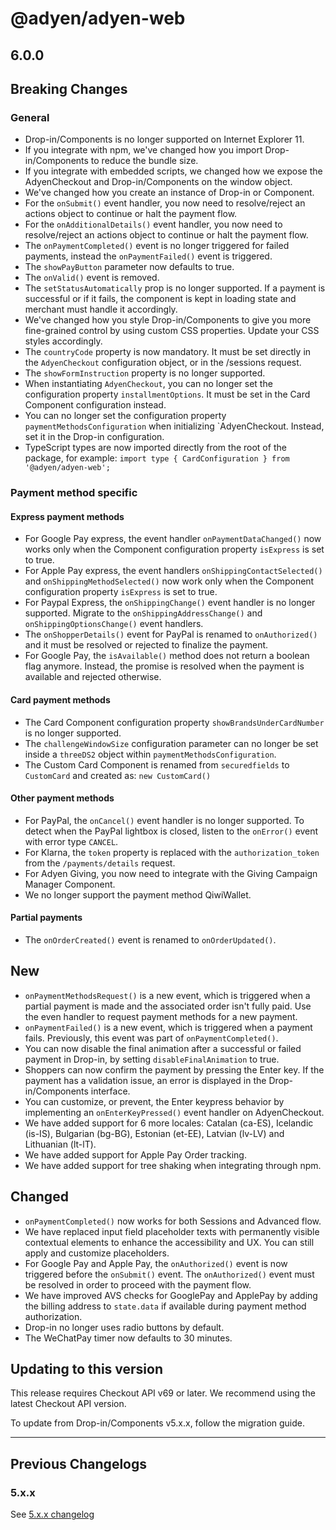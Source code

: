 # @adyen/adyen-web

## 6.0.0

## Breaking Changes

### General

- Drop-in/Components is no longer supported on Internet Explorer 11.
- If you integrate with npm, we've changed how you import Drop-in/Components to reduce the bundle size.
- If you integrate with embedded scripts, we changed how we expose the AdyenCheckout and Drop-in/Components on the window object.
- We've changed how you create an instance of Drop-in or Component.
- For the `onSubmit()` event handler, you now need to resolve/reject an actions object to continue or halt the payment flow.
- For the `onAdditionalDetails()` event handler, you now need to resolve/reject an actions object to continue or halt the payment flow.
- The `onPaymentCompleted()` event is no longer triggered for failed payments, instead the `onPaymentFailed()` event is triggered.
- The `showPayButton` parameter now defaults to true.
- The `onValid()` event is removed. 
- The `setStatusAutomatically` prop is no longer supported. If a payment is successful or if it fails, the component is kept in loading state and merchant must handle it accordingly.
- We've changed how you style Drop-in/Components to give you more fine-grained control by using custom CSS properties. Update your CSS styles accordingly.
- The `countryCode` property is now mandatory. It must be set directly in the `AdyenCheckout` configuration object, or in the /sessions request.
- The `showFormInstruction` property is no longer supported.
- When instantiating `AdyenCheckout`, you can no longer set the configuration property `installmentOptions`. It must be set in the Card Component configuration instead.
- You can no longer set the configuration property `paymentMethodsConfiguration` when initializing `AdyenCheckout. Instead, set it in the Drop-in configuration.
- TypeScript types are now imported directly from the root of the package, for example: ```import type { CardConfiguration } from '@adyen/adyen-web';```

### Payment method specific

#### Express payment methods

- For Google Pay express, the event handler `onPaymentDataChanged()` now works only when the Component configuration property `isExpress` is set to true.
- For Apple Pay express, the event handlers `onShippingContactSelected()` and `onShippingMethodSelected()` now work only when the Component configuration property `isExpress` is set to true.
- For Paypal Express, the `onShippingChange()` event handler is no longer supported. Migrate to the `onShippingAddressChange()` and `onShippingOptionsChange()` event handlers.
- The `onShopperDetails()` event for PayPal is renamed to `onAuthorized()` and it must be resolved or rejected to finalize the payment.
- For Google Pay, the `isAvailable()` method does not return a boolean flag anymore. Instead, the promise is resolved when the payment is available and rejected otherwise.

#### Card payment methods

- The Card Component configuration property `showBrandsUnderCardNumber` is no longer supported.
- The `challengeWindowSize` configuration parameter can no longer be set inside a `threeDS2` object within `paymentMethodsConfiguration`.
- The Custom Card Component is renamed from `securedfields` to `CustomCard` and created as: `new CustomCard()`

#### Other payment methods

- For PayPal, the `onCancel()` event handler is no longer supported. To detect when the PayPal lightbox is closed, listen to the `onError()` event with error type `CANCEL`.
- For Klarna, the `token` property is replaced with the `authorization_token` from the `/payments/details` request.
- For Adyen Giving, you now need to integrate with the Giving Campaign Manager Component.
- We no longer support the payment method QiwiWallet.

#### Partial payments

- The `onOrderCreated()` event is renamed to `onOrderUpdated()`.

## New

- `onPaymentMethodsRequest()` is a new event, which is triggered when a partial payment is made and the associated order isn't fully paid. Use the even handler to request payment methods for a new payment.
- `onPaymentFailed()` is a new event, which is triggered when a payment fails. Previously, this event was part of `onPaymentCompleted()`.
- You can now disable the final animation after a successful or failed payment in Drop-in, by setting `disableFinalAnimation` to true.
- Shoppers can now confirm the payment by pressing the Enter key. If the payment has a validation issue, an error is displayed in the Drop-in/Components interface.
- You can customize, or prevent, the Enter keypress behavior by implementing an `onEnterKeyPressed()` event handler on AdyenCheckout.
- We have added support for 6 more locales: Catalan (ca-ES), Icelandic (is-IS), Bulgarian (bg-BG), Estonian (et-EE), Latvian (lv-LV) and Lithuanian (lt-lT).
- We have added support for Apple Pay Order tracking.
- We have added support for tree shaking when integrating through npm.

## Changed
- `onPaymentCompleted()` now works for both Sessions and Advanced flow.
- We have replaced input field placeholder texts with permanently visible contextual elements to enhance the accessibility and UX. You can still apply and customize placeholders.
- For Google Pay and Apple Pay, the `onAuthorized()` event is now triggered before the `onSubmit()` event. The `onAuthorized()` event must be resolved in order to proceed with the payment flow.
- We have improved AVS checks for GooglePay and ApplePay by adding the billing address to `state.data` if available during payment method authorization.
- Drop-in no longer uses radio buttons by default.
- The WeChatPay timer now defaults to 30 minutes.

## Updating to this version

This release requires Checkout API v69 or later. We recommend using the latest Checkout API version.

To update from Drop-in/Components v5.x.x, follow the migration guide.

---

## Previous Changelogs

### 5.x.x 

See [5.x.x changelog](https://github.com/Adyen/adyen-web/blob/v5/packages/lib/CHANGELOG.md)
